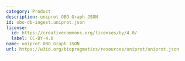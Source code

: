 ```yaml
---
category: Product
description: uniprot OBO Graph JSON
id: obo-db-ingest.uniprot.json
license:
  id: https://creativecommons.org/licenses/by/4.0/
  label: CC-BY-4.0
name: uniprot OBO Graph JSON
url: https://w3id.org/biopragmatics/resources/uniprot/uniprot.json
---
```

